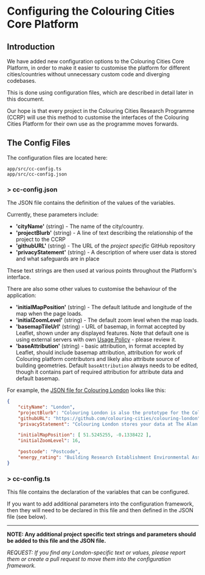 # Configuring the Colouring Cities Core Platform

## Introduction

We have added new configuration options to the Colouring Cities Core Platform, in order to make it easier to customise the platform for different cities/countries without unnecessary custom code and diverging codebases. 

This is done using configuration files, which are described in detail later in this document.  

Our hope is that every project in the Colouring Cities Research Programme (CCRP) will use this method to customise the interfaces of the Colouring Cities Platform for their own use as the programme moves forwards.
  
## The Config Files
The configuration files are located here:  

`app/src/cc-config.ts`  
`app/src/cc-config.json`  

### > cc-config.json
The JSON file contains the definition of the values of the variables. 

Currently, these parameters include:

- **'cityName'** (string) - The name of the city/country. 
- **'projectBlurb'** (string) - A line of text describing the relationship of the project to the CCRP
- **'githubURL'** (string) - The URL of the *project specific* GitHub repository
- **'privacyStatement'** (string) - A description of where user data is stored and what safeguards are in place

These text strings are then used at various points throughout the Platform's interface.

There are also some other values to customise the behaviour of the application:

- **'initialMapPosition'** (string) - The default latitude and longitude of the map when the page loads. 
- **'initialZoomLevel'** (string) - The default zoom level when the map loads. 
- **'basemapTileUrl'** (string) - URL of basemap, in format accepted by Leaflet, shown under any displayed features. Note that default one is using external servers with own [Usage Policy](https://operations.osmfoundation.org/policies/tiles/) - please review it.
- **'baseAttribution'** (string) - basic attribution, in format accepted by Leaflet, should include basemap attribution, attribution for work of Colouring platform contributors and likely also attribute source of building geometries. Default `baseAttribution` always needs to be edited, though it contains part of required attribution for attribute data and default basemap.

For example, the [JSON file for Colouring London](https://github.com/colouring-cities/colouring-london/blob/master/app/src/cc-config.json) looks like this:

```json
{
    "cityName": "London",
    "projectBlurb": "Colouring London is also the prototype for the Colouring Cities Research Programme (CCRP)",
    "githubURL": "https://github.com/colouring-cities/colouring-london",
    "privacyStatement": "Colouring London stores your data at The Alan Turing Institute in London behind the organisation’s firewall in a secure database using industry standard practices",

    "initialMapPosition": [ 51.5245255, -0.1338422 ],
    "initialZoomLevel": 16,

    "postcode": "Postcode",
    "energy_rating": "Building Research Establishment Environmental Assessment Method (BREEAM) rating"
}
```

### > cc-config.ts
This file contains the declaration of the variables that can be configured. 

If you want to add additional parameters into the configuration framework, then they will need to be declared in this file and then defined in the JSON file (see below).
  
---
  
**NOTE: Any additional project specific text strings and parameters should be added to this file and the JSON file.**

*REQUEST: If you find any London-specific text or values, please report them or create a pull request to move them into the configuration framework.*
